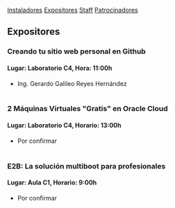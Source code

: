 [Instaladores](./instaladores.md) [Expositores](./expositores) [Staff](./staff.md) [Patrocinadores](./patrocinadores.md)

## Expositores

### Creando tu sitio web personal en Github
#### Lugar: Laboratorio C4, Hora: 11:00h
- Ing. Gerardo Galileo Reyes Hernández <br><br>

### 2 Máquinas Virtuales "Gratis" en Oracle Cloud
#### Lugar: Laboratorio C4, Horario: 13:00h
- Por confirmar<br><br>

### E2B: La solución multiboot para profesionales
#### Lugar: Aula C1, Horario: 9:00h
- Por confirmar
